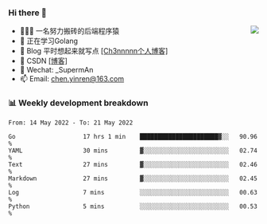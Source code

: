 

### Hi there 👋


<img align="right" src="https://github-readme-stats.vercel.app/api?username=ch3nnn&show_icons=true">


- 👨🏻‍💻 一名努力搬砖的后端程序猿
- 👀 正在学习Golang
- 📗 Blog 平时想起来就写点 [[Ch3nnnnn个人博客]](https://ch3nnn.cn/) 
- 📖 CSDN [[博客]](https://ch3nnn.blog.csdn.net) 
- 💬 Wechat: _SupermAn
- 📫 Email: chen.yinren@163.com

### 📊 Weekly development breakdown
<!--START_SECTION:waka-->

```text
From: 14 May 2022 - To: 21 May 2022

Go                   17 hrs 1 min    ██████████████████████▓░░   90.96 %
YAML                 30 mins         ▓░░░░░░░░░░░░░░░░░░░░░░░░   02.74 %
Text                 27 mins         ▓░░░░░░░░░░░░░░░░░░░░░░░░   02.46 %
Markdown             27 mins         ▓░░░░░░░░░░░░░░░░░░░░░░░░   02.45 %
Log                  7 mins          ░░░░░░░░░░░░░░░░░░░░░░░░░   00.63 %
Python               5 mins          ░░░░░░░░░░░░░░░░░░░░░░░░░   00.53 %
```

<!--END_SECTION:waka-->


<!-- **Languages and Frameworks**

<code><img height="20" src="https://raw.githubusercontent.com/github/explore/80688e429a7d4ef2fca1e82350fe8e3517d3494d/topics/python/python.png" alt="Python" title="Python"></code>
<code><img height="25" src="https://raw.githubusercontent.com/github/explore/80688e429a7d4ef2fca1e82350fe8e3517d3494d/topics/go/go.png" alt="golang" title="golang"></code>
<code><img height="25" src="https://raw.githubusercontent.com/github/explore/80688e429a7d4ef2fca1e82350fe8e3517d3494d/topics/java/java.png" alt="golang" title="golang"></code>
<code><img height="25" src="https://raw.githubusercontent.com/github/explore/80688e429a7d4ef2fca1e82350fe8e3517d3494d/topics/django/django.png" alt="Django" title="Django"></code>
 -->


<!--
**ch3nnn/ch3nnn** is a ✨ _special_ ✨ repository because its `README.md` (this file) appears on your GitHub profile.

Here are some ideas to get you started:

- 🔭 I’m currently working on ...
- 🌱 I’m currently learning ...
- 👯 I’m looking to collaborate on ...
- 🤔 I’m looking for help with ...
- 💬 Ask me about ...
- 📫 How to reach me: ...
- 😄 Pronouns: ...
- ⚡ Fun fact: ...
-->
